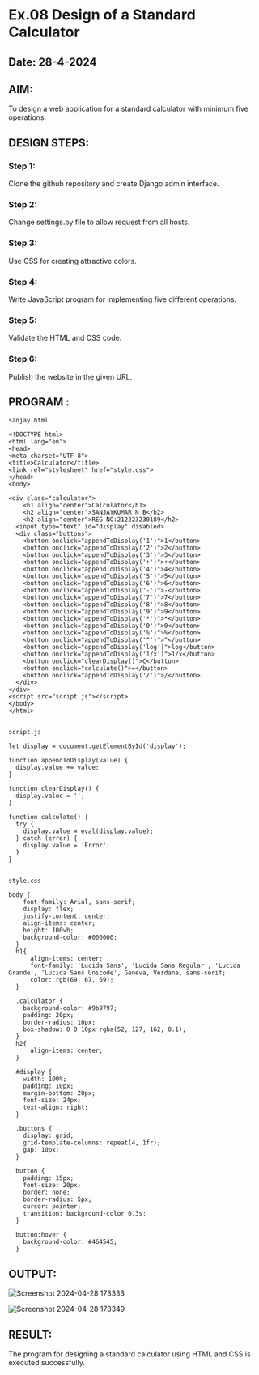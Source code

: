 # Ex.08 Design of a Standard Calculator
## Date: 28-4-2024

## AIM:
To design a web application for a standard calculator with minimum five operations.

## DESIGN STEPS:

### Step 1:
Clone the github repository and create Django admin interface.

### Step 2:
Change settings.py file to allow request from all hosts.

### Step 3:
Use CSS for creating attractive colors.

### Step 4:
Write JavaScript program for implementing five different operations.

### Step 5:
Validate the HTML and CSS code.

### Step 6:
Publish the website in the given URL.

## PROGRAM :
```
sanjay.html

<!DOCTYPE html>
<html lang="en">
<head>
<meta charset="UTF-8">
<title>Calculator</title>
<link rel="stylesheet" href="style.css">
</head>
<body>
    
<div class="calculator">
    <h1 align="center">Calculator</h1>
    <h2 align="center">SANJAYKUMAR N B</h2>
    <h2 align="center">REG NO:212223230189</h2>
  <input type="text" id="display" disabled>
  <div class="buttons">
    <button onclick="appendToDisplay('1')">1</button>
    <button onclick="appendToDisplay('2')">2</button>
    <button onclick="appendToDisplay('3')">3</button>
    <button onclick="appendToDisplay('+')">+</button>
    <button onclick="appendToDisplay('4')">4</button>
    <button onclick="appendToDisplay('5')">5</button>
    <button onclick="appendToDisplay('6')">6</button>
    <button onclick="appendToDisplay('-')">-</button>
    <button onclick="appendToDisplay('7')">7</button>
    <button onclick="appendToDisplay('8')">8</button>
    <button onclick="appendToDisplay('9')">9</button>
    <button onclick="appendToDisplay('*')">*</button>
    <button onclick="appendToDisplay('0')">0</button>
    <button onclick="appendToDisplay('%')">%</button>
    <button onclick="appendToDisplay('^')">^</button>
    <button onclick="appendToDisplay('log')">log</button>
    <button onclick="appendToDisplay('1/x')">1/x</button>
    <button onclick="clearDisplay()">C</button>
    <button onclick="calculate()">=</button>
    <button onclick="appendToDisplay('/')">/</button>
  </div>
</div>
<script src="script.js"></script>
</body>
</html>


script.js

let display = document.getElementById('display');

function appendToDisplay(value) {
  display.value += value;
}

function clearDisplay() {
  display.value = '';
}

function calculate() {
  try {
    display.value = eval(display.value);
  } catch (error) {
    display.value = 'Error';
  }
}


style.css

body {
    font-family: Arial, sans-serif;
    display: flex;
    justify-content: center;
    align-items: center;
    height: 100vh;
    background-color: #000000;
  }
  h1{
      align-items: center;
      font-family: 'Lucida Sans', 'Lucida Sans Regular', 'Lucida Grande', 'Lucida Sans Unicode', Geneva, Verdana, sans-serif;
      color: rgb(69, 67, 69);
  }
  
  .calculator {
    background-color: #9b9797;
    padding: 20px;
    border-radius: 10px;
    box-shadow: 0 0 10px rgba(52, 127, 162, 0.1);
  }
  h2{
      align-items: center;
  }
  
  #display {
    width: 100%;
    padding: 10px;
    margin-bottom: 20px;
    font-size: 24px;
    text-align: right;
  }
  
  .buttons {
    display: grid;
    grid-template-columns: repeat(4, 1fr);
    gap: 10px;
  }
  
  button {
    padding: 15px;
    font-size: 20px;
    border: none;
    border-radius: 5px;
    cursor: pointer;
    transition: background-color 0.3s;
  }
  
  button:hover {
    background-color: #464545;
  }
```

## OUTPUT:
![Screenshot 2024-04-28 173333](https://github.com/sanjaykumar-nb/Calc/assets/154039979/86a89d28-a03f-4044-98b1-2d53089ff6ae)

![Screenshot 2024-04-28 173349](https://github.com/sanjaykumar-nb/Calc/assets/154039979/9f8f56ef-f410-4da0-baea-8eed20b57dfd)

## RESULT:
The program for designing a standard calculator using HTML and CSS is executed successfully.
